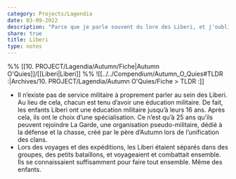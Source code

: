 ```yaml
---
category: Projects/Lagendia
date: 03-09-2022
description: "Parce que je parle souvent du lore des Liberi, et j'oublie souvent ce que je dis."
share: true
title: Liberi
type: notes
---
```


%% [[10. PROJECT/Lagendia/Autumn/Fiche|Autumn O'Quies]]/[[Liberi|Liberi]] %%
![[../../Compendium/Autumn_O_Quies#TLDR :|Archives/10. PROJECT/Lagendia/Autumn O'Quies/Fiche > TLDR :]]
- Il n’existe pas de service militaire à proprement parler au sein des Liberi. Au lieu de cela, chacun est tenu d’avoir une éducation militaire. De fait, les enfants Liberi ont une éducation militaire jusqu’à leurs 16 ans. Après cela, ils ont le choix d’une spécialisation. Ce n’est qu’à 25 ans qu’ils peuvent rejoindre La Garde, une organisation pseudo-militaire, dédié à la défense et la chasse, créé par le père d’Autumn lors de l’unification des clans.
- Lors des voyages et des expéditions, les Liberi étaient séparés dans des groupes, des petits bataillons, et voyageaient et combattait ensemble. Ils se connaissaient suffisamment pour faire tout ensemble. Même des enfants.